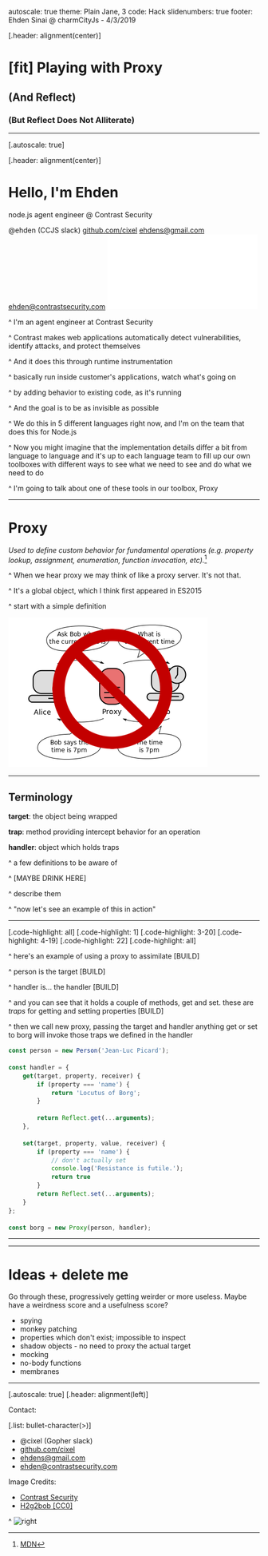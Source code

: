 autoscale: true
theme: Plain Jane, 3
code: Hack
slidenumbers: true
footer: Ehden Sinai @ charmCityJs - 4/3/2019

[.header: alignment(center)]

# [fit] Playing with Proxy

## (And Reflect)

### (But Reflect Does Not Alliterate)

---

[.autoscale: true]

[.header: alignment(center)]
# Hello, I'm Ehden

node.js agent engineer @ Contrast Security

@ehden (CCJS slack)
[github.com/cixel](https://github.com/cixel)
[ehdens@gmail.com](mailto:ehdens@gmail.com)
[ehden@contrastsecurity.com](mailto:ehden@contrastsecurity.com)
![inline original 200%](Contrast-Logo-4C.pdf)

^ I'm an agent engineer at Contrast Security

^ Contrast makes web applications automatically detect vulnerabilities, identify attacks, and protect themselves

^ And it does this through runtime instrumentation

^ basically run inside customer's applications, watch what's going on

^ by adding behavior to existing code, as it's running

^ And the goal is to be as invisible as possible

^ We do this in 5 different languages right now, and I'm on the team that does this for Node.js

^ Now you might imagine that the implementation details differ a bit from language to language and it's up to each language team to fill up our own toolboxes with different ways to see what we need to see and do what we need to do

^ I'm going to talk about one of these tools in our toolbox, Proxy

---

# Proxy

*Used to define custom behavior for fundamental operations (e.g. property lookup, assignment, enumeration, function invocation, etc).*[^1]

[^1]: [MDN](https://developer.mozilla.org/en-US/docs/Web/JavaScript/Reference/Global_Objects/Proxy)

^ When we hear proxy we may think of like a proxy server. It's not that.

^ It's a global object, which I think first appeared in ES2015

^ start with a simple definition

![right fit](Proxy_concept_en.png)

---

## Terminology

**target**: the object being wrapped

**trap**: method providing intercept behavior for an operation

**handler**: object which holds traps

^ a few definitions to be aware of

^ [MAYBE DRINK HERE]

^ describe them

^ "now let's see an example of this in action"

---

[.code-highlight: all]
[.code-highlight: 1]
[.code-highlight: 3-20]
[.code-highlight: 4-19]
[.code-highlight: 22]
[.code-highlight: all]

^ here's an example of using a proxy to assimilate
[BUILD]

^ person is the target
[BUILD]

^ handler is... the handler
[BUILD]

^ and you can see that it holds a couple of methods, get and set. these are *traps* for getting and setting properties
[BUILD]

^ then we call new proxy, passing the target and handler
anything get or set to borg will invoke those traps we defined in the handler

```javascript
const person = new Person('Jean-Luc Picard');

const handler = {
	get(target, property, receiver) {
		if (property === 'name') {
			return 'Locutus of Borg';
		}

		return Reflect.get(...arguments);
	},

	set(target, property, value, receiver) {
		if (property === 'name') {
			// don't actually set
			console.log('Resistance is futile.');
			return true
		}
		return Reflect.set(...arguments);
	}
};

const borg = new Proxy(person, handler);
```

---

---

# Ideas + delete me

Go through these, progressively getting weirder or more useless. Maybe have a weirdness score and a usefulness score?

- spying
- monkey patching
- properties which don't exist; impossible to inspect
- shadow objects - no need to proxy the actual target
- mocking
- no-body functions
- membranes

---

[.autoscale: true]
[.header: alignment(left)]

Contact:

[.list: bullet-character(>)]
- @cixel (Gopher slack)
- [github.com/cixel](https://github.com/cixel)
- [ehdens@gmail.com](mailto:ehdens@gmail.com)
- [ehden@contrastsecurity.com](mailto:ehden@contrastsecurity.com)

Image Credits:

- [Contrast Security](https://www.contrastsecurity.com)
- [H2g2bob \[CC0\]](https://upload.wikimedia.org/wikipedia/commons/b/bb/Proxy_concept_en.svg)

^ ![right](gophercolor.png)

